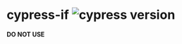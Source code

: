 # cypress-if ![cypress version](https://img.shields.io/badge/cypress-10.6.0-brightgreen)

**DO NOT USE**
